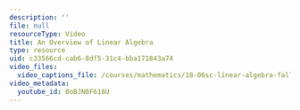 ```yaml
---
description: ''
file: null
resourceType: Video
title: An Overview of Linear Algebra
type: resource
uid: c33566cd-cab6-8df5-31c4-bba171843a74
video_files:
  video_captions_file: /courses/mathematics/18-06sc-linear-algebra-fall-2011/resource-index/an-overview-of-linear-algebra/0oBJN8F616U.vtt
video_metadata:
  youtube_id: 0oBJN8F616U
---
```

